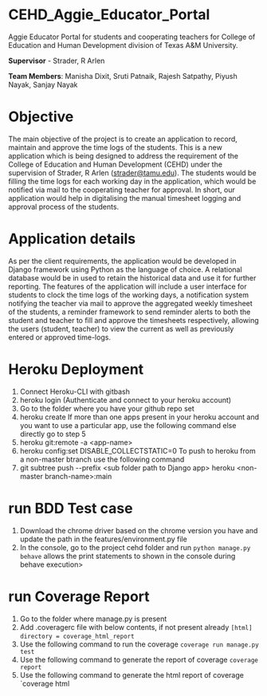 # CEHD_Aggie_Educator_Portal
Aggie Educator Portal for students and cooperating teachers for College of Education and Human Development division of Texas A&amp;M University.

**Supervisor** - Strader, R Arlen

**Team Members**: Manisha Dixit, Sruti Patnaik, Rajesh Satpathy, Piyush Nayak, Sanjay Nayak

# Objective
The main objective of the project is to create an application to record, maintain and approve the time logs of the students.  This is a new application which is being designed to address the requirement of the College of Education and Human Development (CEHD) under the supervision of Strader, R Arlen (strader@tamu.edu). The students would be filling the time logs for each working day in the application, which would be notified via mail to the cooperating teacher for approval. In short, our application would help in digitalising the manual timesheet logging and approval process of the students. 

# Application details
As per the client requirements, the application would be developed in Django framework using Python as the language of choice. A relational database would be in used to retain the historical data and use it for further reporting. The features of the application will include a user interface for students to clock the time logs of the working days, a notification system notifying the teacher via mail to approve the aggregated weekly timesheet of the students, a reminder framework to send reminder alerts to both the student and teacher to fill and approve the timesheets respectively, allowing the users (student, teacher) to view the current as well as previously entered or approved time-logs. 


# Heroku Deployment
1. Connect Heroku-CLI with gitbash
2. heroku login (Authenticate and connect to your heroku account)
3. Go to the folder where you have your github repo set
5. heroku create
If more than one apps present in your heroku account and you want to use a particular app, use the following command else directly go to step 5
6. heroku git:remote -a \<app-name\>
7. heroku config:set DISABLE_COLLECTSTATIC=0
To push to heroku from a non-master btranch use the following command
8. git subtree push --prefix \<sub folder path to Django app\> heroku \<non-master branch-name\>:main


# run BDD Test case
1. Download the chrome driver based on the chrome version you have and update the path in the features/environment.py file
2. In the console, go to the project cehd folder and run `python manage.py behave` allows the print statements to shown in the console during behave execution\>

# run Coverage Report
1. Go to the folder where manage.py is present
2. Add .coveragerc file with below contents, if not present already
`[html]`
`directory = coverage_html_report`
3. Use the following command to run the coverage
`coverage run manage.py test`
4. Use the following command to generate the report of coverage
`coverage report`
5. Use the following command to generate the html report of coverage
`coverage html


